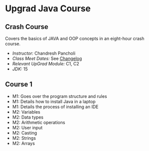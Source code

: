 # Upgrad Java Course

## Crash Course
Covers the basics of JAVA and OOP concepts in an eight-hour crash course.
 - *Instructor:* Chandresh Pancholi
 - *Class Meet Dates:* See [Changelog](CHANGELOG.md)
 - *Relevant UpGrad Module:* C1, C2
 - *JDK:* 15

## Course 1
- M1: Goes over the program structure and rules
- M1: Details how to install Java in a laptop
- M1: Details the process of installing an IDE
- M2: Variables
- M2: Data types 
- M2: Arithmetic operations
- M2: User input
- M2: Casting
- M2: Strings
- M2: Arrays